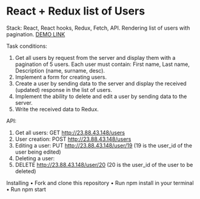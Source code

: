 # React + Redux list of Users

Stack: React, React hooks, Redux, Fetch, API.
Rendering list of users with pagination.
[DEMO LINK](https://serhii-naumenko.github.io/redux_react_list_pag/)

Task conditions:

1. Get all users by request from the server and display them with a pagination of 5 users. Each user must contain: First name, Last name, Description (name, surname, desc).
2. Implement a form for creating users.
3. Create a user by sending data to the server and display the received (updated) response in the list of users.
4. Implement the ability to delete and edit a user by sending data to the server.
5. Write the received data to Redux.

API:

1. Get all users: GET http://23.88.43.148/users
2. User creation: POST http://23.88.43.148/users
3. Editing a user: PUT http://23.88.43.148/user/19 (19 is the user_id of the user being edited)
4. Deleting a user:
5. DELETE http://23.88.43.148/user/20 (20 is the user_id of the user to be deleted)

Installing
• Fork and clone this repository
• Run npm install in your terminal
• Run npm start
